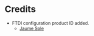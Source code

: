 Credits
=======
  - FTDI configuration product ID added.
    * [Jaume Sole](https://www.gurux.fi/user/160590)